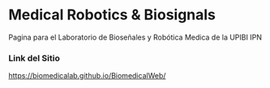 
# Medical Robotics & Biosignals

Pagina para el Laboratorio de Bioseñales y Robótica Medica de la UPIBI IPN  

### Link del Sitio
https://biomedicalab.github.io/BiomedicalWeb/

